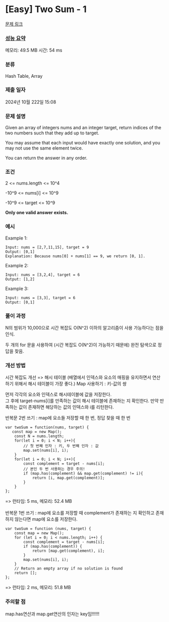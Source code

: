 # [Easy] Two Sum - 1

[문제 링크](https://leetcode.com/problems/two-sum/)

### [성능 요약](https://leetcode.com/submissions/detail/1430103790/)

메모리: 49.5 MB 시간: 54 ms

### 분류

Hash Table, Array

### 제출 일자

2024년 10월 222일 15:08

### 문제 설명

<p>Given an array of integers nums and an integer target, return indices of the two numbers such that they add up to target.

You may assume that each input would have exactly one solution, and you may not use the same element twice.

You can return the answer in any order.</p>

### 조건
<p>2 <= nums.length <= 10^4</p>
<p>-10^9 <= nums[i] <= 10^9</p>
<p>-10^9 <= target <= 10^9</p>
<b>Only one valid answer exists.</b>

### 예시

Example 1:
```
Input: nums = [2,7,11,15], target = 9
Output: [0,1]
Explanation: Because nums[0] + nums[1] == 9, we return [0, 1].
```

Example 2:
```
Input: nums = [3,2,4], target = 6
Output: [1,2]
```

Example 3:
```
Input: nums = [3,3], target = 6
Output: [0,1]
```

### 풀이 과정
N의 범위가 10,000으로 시간 복잡도 O(N^2) 이하의 알고리즘이 사용 가능하다는 점을 인식. <br>

두 개의 for 문을 사용하여 (시간 복잡도 O(N^2)이 가능하기 때문에) 완전 탐색으로 정답을 찾음.

### 개선 방법
시간 복잡도 개선 => 해시 테이블 (배열에서 인덱스와 요소의 매핑을 유지하면서 연산하기 위해서 해시 테이블이 가장 좋다.)
Map 사용하기 : 키-값의 쌍

<p>먼저 각각의 요소와 인덱스로 해시테이블에 값을 저장한다. </br>
그 후에 target-nums[i]를 만족하는 값이 해시 테이블에 존재하는 지 확인한다.
만약 만족하는 값이 존재하면 해당하는 값의 인덱스와 i를 리턴한다.
</p>

반복문 2번 쓰기 : map에 요소들 저장할 때 한 번, 정답 찾을 때 한 번
```
var twoSum = function(nums, target) {
   const map = new Map();
    const N = nums.length;
    for(let i = 0; i < N; i++){
        // 첫 번째 인자 : 키, 두 번째 인자 : 값
        map.set(nums[i], i);
    }
    for(let i = 0; i < N; i++){
        const complement = target - nums[i];
        // 본인 두 번 사용하는 경우 주의!
        if (map.has(complement) && map.get(complement) != i){
            return [i, map.get(complement)];
        }
    }
};

```
=> 런타임: 5 ms, 메모리:	52.4 MB <br>
<br>
반복문 1번 쓰기 : map에 요소를 저장할 때 complement가 존재하는 지 확인하고 존재하지 않는다면 map에 요소를 저장한다.
```
var twoSum = function (nums, target) {
    const map = new Map();
    for (let i = 0; i < nums.length; i++) {
        const complement = target - nums[i];
        if (map.has(complement)) {
            return [map.get(complement), i];
        }
        map.set(nums[i], i);
    }
    // Return an empty array if no solution is found
    return [];
};
```
=> 런타임: 2 ms, 메모리:	51.8 MB

### 주의할 점
map.has연산과 map.get연산의 인자는 key임!!!!!!
